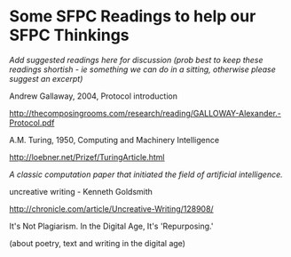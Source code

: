 # Some SFPC Readings to help our SFPC Thinkings

_Add suggested readings here for discussion (prob best to keep these readings shortish - ie something we can do in a sitting, otherwise please suggest an excerpt)_

Andrew Gallaway, 2004, Protocol introduction

[](http://thecomposingrooms.com/research/reading/GALLOWAY-Alexander.-Protocol.pdf)http://thecomposingrooms.com/research/reading/GALLOWAY-Alexander.-Protocol.pdf

A.M. Turing, 1950, Computing and Machinery Intelligence

[](http://loebner.net/Prizef/TuringArticle.html)http://loebner.net/Prizef/TuringArticle.html

_A classic computation paper that initiated the field of artificial intelligence._

uncreative writing - Kenneth Goldsmith

[](http://chronicle.com/article/Uncreative-Writing/128908/)http://chronicle.com/article/Uncreative-Writing/128908/

It's Not Plagiarism. In the Digital Age, It's 'Repurposing.'

(about poetry, text and writing in the digital age)